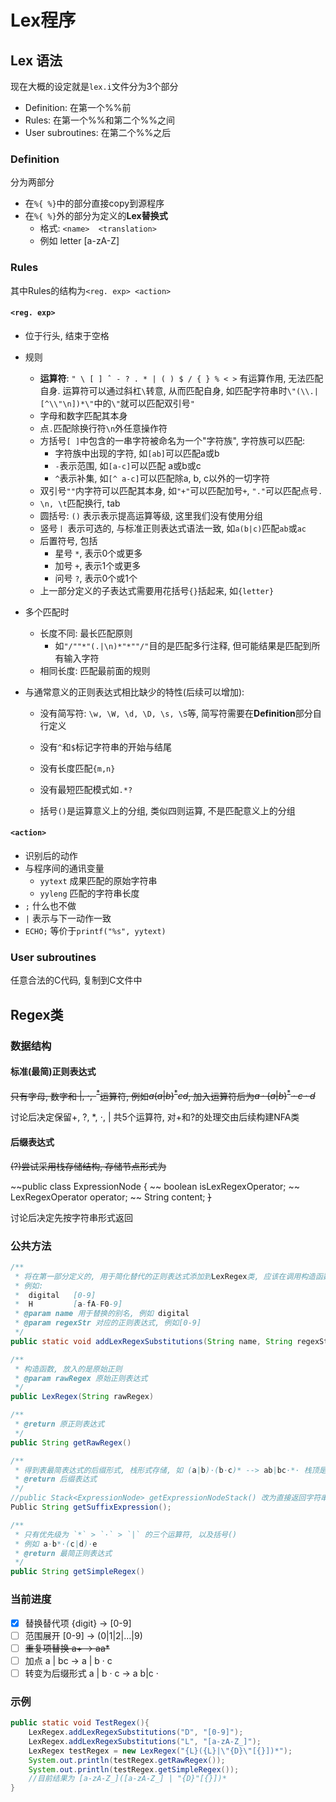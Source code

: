 # Lex程序
## Lex 语法

现在大概的设定就是`lex.i`文件分为3个部分

- Definition: 在第一个%%前
- Rules: 在第一个%%和第二个%%之间
- User subroutines: 在第二个%%之后

### Definition

分为两部分

- 在`%{ %}`中的部分直接copy到源程序
- 在`%{ %}`外的部分为定义的**Lex替换式**
  - 格式: `<name>  <translation>`
  - 例如 letter  [a-zA-Z]

### Rules

其中Rules的结构为`<reg. exp> <action>`

#### `<reg. exp>`

- 位于行头, 结束于空格

- 规则

  - **运算符**: `" \ [ ] ˆ - ? . * | ( ) $ / { } % < >` 有运算作用, 无法匹配自身. 运算符可以通过斜杠`\`转意, 从而匹配自身, 如匹配字符串时`\"(\\.|[^\\"\n])*\"`中的`\"`就可以匹配双引号`"`
  - 字母和数字匹配其本身
  - 点`.`匹配除换行符`\n`外任意操作符
  - 方括号`[ ]`中包含的一串字符被命名为一个"字符族", 字符族可以匹配:
    - 字符族中出现的字符, 如`[ab]`可以匹配a或b
    - `-`表示范围, 如`[a-c]`可以匹配 a或b或c
    - `^`表示补集, 如`[^ a-c]`可以匹配除a, b, c以外的一切字符
  - 双引号`""`内字符可以匹配其本身, 如`"+"`可以匹配加号`+`, `"."`可以匹配点号`.`
  - `\n, \t`匹配换行, tab
  - 圆括号: `()` 表示表示提高运算等级, 这里我们没有使用分组
  - 竖号`丨` 表示可选的, 与标准正则表达式语法一致, 如`a(b|c)`匹配`ab`或`ac`
  - 后置符号, 包括
    - 星号 `*`, 表示0个或更多
    - 加号 `+`, 表示1个或更多
    - 问号 `?`, 表示0个或1个
  - 上一部分定义的子表达式需要用花括号`{}`括起来, 如`{letter}`

- 多个匹配时
  - 长度不同: 最长匹配原则
    - 如`"/""*"(.|\n)*"*""/"`目的是匹配多行注释, 但可能结果是匹配到所有输入字符
  - 相同长度: 匹配最前面的规则

- 与通常意义的正则表达式相比缺少的特性(后续可以增加):

  - 没有简写符: `\w, \W, \d, \D, \s, \S`等, 简写符需要在**Definition**部分自行定义

  - 没有`^`和`$`标记字符串的开始与结尾

  - 没有长度匹配`{m,n}`

  - 没有最短匹配模式如`.*?`

  - 括号`()`是运算意义上的分组, 类似四则运算, 不是匹配意义上的分组

#### `<action>`

- 识别后的动作
- 与程序间的通讯变量
  - `yytext` 成果匹配的原始字符串
  - `yyleng` 匹配的字符串长度
- `;` 什么也不做
- `|` 表示与下一动作一致
- `ECHO;` 等价于`printf("%s", yytext)`

### User subroutines

任意合法的C代码, 复制到C文件中

## Regex类

### 数据结构

#### 标准(最简)正则表达式

~~只有字母, 数字和 $|,\ \cdot, \ ^*$运算符, 例如$a(a|b)^*cd$, 加入运算符后为$a\cdot(a|b)^*\cdot c \cdot d$~~

讨论后决定保留+, ?, *, $\cdot$, | 共5个运算符, 对+和?的处理交由后续构建NFA类

#### 后缀表达式

~~(?)尝试采用栈存储结构, 存储节点形式为~~

~~public class ExpressionNode {
~~    boolean isLexRegexOperator;
~~    LexRegexOperator operator;
~~    String content;
~~}~~

讨论后决定先按字符串形式返回

### 公共方法

```java
/**
 * 将在第一部分定义的, 用于简化替代的正则表达式添加到LexRegex类, 应该在调用构造函数之前使用
 * 例如:
 *  digital   [0-9]
 *  H         [a-fA-F0-9]
 * @param name 用于替换的别名, 例如 digital
 * @param regexStr 对应的正则表达式, 例如[0-9]
 */
public static void addLexRegexSubstitutions(String name, String regexStr)
```

```java
/**
 * 构造函数, 放入的是原始正则
 * @param rawRegex 原始正则表达式
 */
public LexRegex(String rawRegex)
```

```java
/**
 * @return 原正则表达式
 */
public String getRawRegex()
```

```java
/**
 * 得到表最简表达式的后缀形式, 栈形式存储, 如 (a|b)·(b·c)* --> ab|bc·*· 栈顶是a
 * @return 后缀表达式
 */
//public Stack<ExpressionNode> getExpressionNodeStack() 改为直接返回字符串
Public String getSuffixExpression();
```

```java
/**
 * 只有优先级为 `*` > `·` > `|` 的三个运算符, 以及括号()
 * 例如 a·b*·(c|d)·e
 * @return 最简正则表达式
 */
public String getSimpleRegex()
```

### 当前进度

- [x] 替换替代项 {digit} -> [0-9]
- [ ] 范围展开 [0-9] -> (0|1|2|...|9)
- [ ] ~~重复项替换 a+ -> aa*~~
- [ ] 加点 a | bc -> a | b · c
- [ ] 转变为后缀形式 a | b · c -> a b|c ·

### 示例

```java
public static void TestRegex(){
    LexRegex.addLexRegexSubstitutions("D", "[0-9]");
    LexRegex.addLexRegexSubstitutions("L", "[a-zA-Z_]");
    LexRegex testRegex = new LexRegex("{L}({L}|\"{D}\"[{}])*");
    System.out.println(testRegex.getRawRegex());
    System.out.println(testRegex.getSimpleRegex());
    //目前结果为 [a-zA-Z_]([a-zA-Z_] | "{D}"[{}])*
}
```

